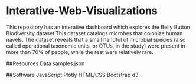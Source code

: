 # Interative-Web-Visualizations

This repository has an interative dashboard which explores the Belly Button Biodiversity dataset.This dataset catalogs microbes that colonize human navels. 
The dataset reveals that a small handful of microbial species (also called operational taxonomic units, or OTUs, in the study) were present in more than 70% of people, while the rest were relatively rare.

##Resources
Data
samples.json

##Software
JavaScript
Plotly
HTML/CSS
Bootstrap 
d3
